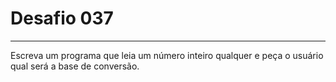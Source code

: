 # Desafio **037**
---
Escreva um programa que leia um número inteiro qualquer e peça o usuário qual será a base de conversão.